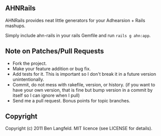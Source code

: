 AHNRails
--------

AHNRails provides neat little generators for your Adhearsion + Rails mashups.

Simply include ahn-rails in your rails Gemfile and run `rails g ahn:app`.

Note on Patches/Pull Requests
-----------------------------

* Fork the project.
* Make your feature addition or bug fix.
* Add tests for it. This is important so I don't break it in a future version unintentionally.
* Commit, do not mess with rakefile, version, or history.
  (if you want to have your own version, that is fine but bump version in a commit by itself so I can ignore when I pull)
* Send me a pull request. Bonus points for topic branches.

Copyright
---------

Copyright (c) 2011 Ben Langfeld. MIT licence (see LICENSE for details).
